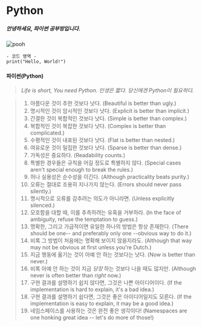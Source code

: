 Python
=============

##### 안녕하세요, 파이썬 공부방입니다.
![pooh](https://encrypted-tbn0.gstatic.com/images?q=tbn:ANd9GcQW0Z94iqO01RBz7uaesVFC5hG-J4y-ldNCHg&usqp=CAU)
```commandline
- 코드 영역 -
print("Hello, World!")
```
#### 파이썬(Python)
> *Life is short, You need Python.*
> *인생은 짧다. 당신에겐 Python이 필요하다.*

>1. 아름다운 것이 추한 것보다 낫다. (Beautiful is better than ugly.)
>2. 명시적인 것이 암시적인 것보다 낫다. (Explicit is better than implicit.)
>3. 간결한 것이 복합적인 것보다 낫다. (Simple is better than complex.)
>4. 복합적인 것이 복잡한 것보다 낫다. (Complex is better than complicated.)
>5. 수평적인 것이 내포된 것보다 낫다. (Flat is better than nested.)
>6. 여유로운 것이 밀집한 것보다 낫다. (Sparse is better than dense.)
>7. 가독성은 중요하다. (Readability counts.)
>8. 특별한 경우들은 규칙을 어길 정도로 특별하지 않다. (Special cases aren't special enough to break the rules.)
>9. 허나 실용성은 순수성을 이긴다. (Although practicality beats purity.)
>10. 오류는 절대로 조용히 지나가지 않는다. (Errors should never pass silently.)
>11. 명시적으로 오류를 감추려는 의도가 아니라면. (Unless explicitly silenced.)
>12. 모호함을 대할 때, 이를 추측하려는 유혹을 거부하라. (In the face of ambiguity, refuse the temptation to guess.)
>13. 명확한, 그리고 가급적이면 유일한 하나의 방법은 항상 존재한다. (There should be one-- and preferably only one --obvious way to do it.)
>14. 비록 그 방법이 처음에는 명확해 보이지 않을지라도. (Although that way may not be obvious at first unless you're Dutch.)
>15. 지금 행동에 옮기는 것이 아예 안 하는 것보다는 낫다. (Now is better than never.)
>16. 비록 아예 안 하는 것이 지금 *당장* 하는 것보다 나을 때도 많지만. (Although never is often better than *right* now.)
>17. 구현 결과를 설명하기 쉽지 않다면, 그것은 나쁜 아이디어이다. (If the implementation is hard to explain, it's a bad idea.)
>18. 구현 결과를 설명하기 쉽다면, 그것은 좋은 아이디어일지도 모른다. (If the implementation is easy to explain, it may be a good idea.)
>19. 네임스페이스를 사용하는 것은 완전 좋은 생각이다! (Namespaces are one honking great idea -- let's do more of those!)
